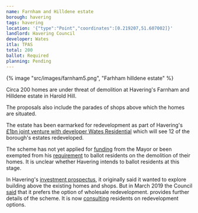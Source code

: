 ```yaml
---
name: Farnham and Hilldene estate 
borough: havering
tags: havering
location: '{"type":"Point","coordinates":[0.219207,51.607002]}'
landlord: Havering Council
developer: Wates
itla: TPAS
total: 200
ballot: Required
planning: Pending
---
```

{% image "src/images/farnham5.png", "Farhham hilldene estate" %}

Circa 200 homes are under threat of demolition at Havering's Farnham and Hilldene estate in Harold Hill. 

The proposals also include the parades of shops above which the homes are situated.

The estate has been earmarked for redevelopment as part of Havering's [£1bn joint venture with developer Wates Residential](https://www.wates.co.uk/articles/case-study/borough-of-havering-housing-redevelopment/) which will see 12 of the borough's estates redeveloped.

The scheme has not yet applied for [funding](/approved/funding) from the Mayor or been exempted from his [requirement](/approved/ballotexemptions) to ballot residents on the demolition of their homes. It is unclear whether Havering intends to ballot residents at this stage.

In Havering's [investment prospectus](https://www.investinhavering.co.uk/wp-content/uploads/2017/03/Vision-interactive-map.pdf), it originally said it wanted to explore building above the existing homes and shops. But in March 2019 the Council [said](https://www.romfordrecorder.co.uk/news/havering-council-plans-for-regeneration-in-harold-hill-1-5944449) that it prefers the option of wholesale redevelopment. provides further details of the scheme. It is now [consulting](https://www.havering.gov.uk/news/article/722/harold_hill_residents_encouraged_to_share_views_on_regeneration_project) residents on redevelopment options.


